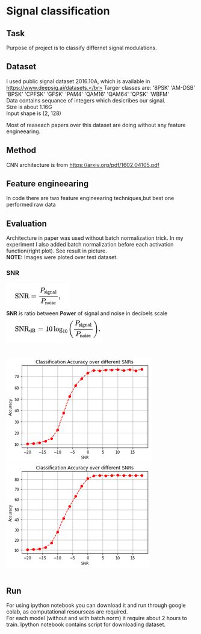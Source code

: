 # Signal classification

## Task</br>
Purpose of project is to classify differnet signal modulations. </br>

## Dataset</br>
I used public signal dataset 2016.10A, which is available in https://www.deepsig.ai/datasets.</br>
Targer classes are: 
'8PSK'
'AM-DSB'
'BPSK'
'CPFSK'
'GFSK'
'PAM4'
'QAM16'
'QAM64'
'QPSK'
'WBFM'
</br>
Data contains sequance of integers which desicribes our signal.</br>
Size is about 1.16G </br>
Input shape is (2, 128) </br>

Most of reaseach papers over this dataset are doing without any feature engineearing.
## Method </br>
CNN architecture is from  https://arxiv.org/pdf/1602.04105.pdf

## Feature engineearing </br>
In code there are two feature engineearing techniques,but best one performed raw data </br>
## Evaluation</br>
Architecture in paper was used without batch normalization trick. In my experiment I also added batch normalization before each activation function(right plot). See result in picture.</br>
**NOTE:** Images were ploted over test dataset.</br>
### SNR</br>
![Test Image 1](snr_formula.png) </br>
**SNR** is ratio between **Power** of signal and noise in decibels scale </br>
![Test Image 1](snr_db.png) </br></br></br>
![Test Image 1](snr.png)
![Test Image 2](batch_snr.png)</br></br>

## Run

For using ipython notebook you can download it and run through google colab, as computational resourseas are required.</br>
For each model (without and with batch norm) it require about 2 hours to train.
Ipython notebook contains script for downloading dataset.
